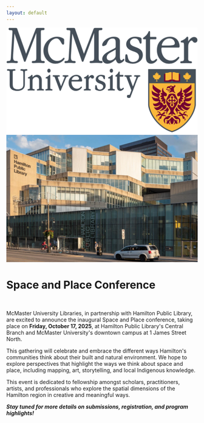 ```yaml
---
layout: default
---
```


<div class="home-header">
    <div class="logo-container">
        <img src="/assets/images/mcmaster-logo-and-name.png" alt="McMaster University Logo">
    </div>
    <div class="image-box" style="position: relative; ">
        <img src="/assets/images/Central-Library-img-2.webp" alt="Central Library">
    </div>
    
</div>

<h1 class="post-title">Space and Place Conference</h1>
<br />

McMaster University Libraries, in partnership with Hamilton Public Library, are excited to announce the inaugural Space and Place conference, taking place on **Friday, October 17, 2025**, at Hamilton Public Library's Central Branch and McMaster University's downtown campus at 1 James Street North.

This gathering will celebrate and embrace the different ways Hamilton's communities think about their built and natural environment. We hope to explore perspectives that highlight the ways we think about space and place, including mapping, art, storytelling, and local Indigenous knowledge.

This event is dedicated to fellowship amongst scholars, practitioners, artists, and professionals who explore the spatial dimensions of the Hamilton region in creative and meaningful ways.

_**Stay tuned for more details on submissions, registration, and program highlights!**_

<!--

</div>

---

<!--
h1 class="post-title">News</h1>

<ul class="listing">
{% for post in site.posts %}
  <li class="listing-item">
   <p><a href="{{ site.baseurl }}{{ post.url }}">{{ post.title }} | {{ post.date | date: "%B %-d, %Y" }}</a></p>
    <div>
        {{ post.excerpt }}<a class="excerpt" href="{{ site.baseurl }}{{ post.url }}"> Keep reading...</a>
    </div>
  </li>

{% endfor %}
</ul>
-->
